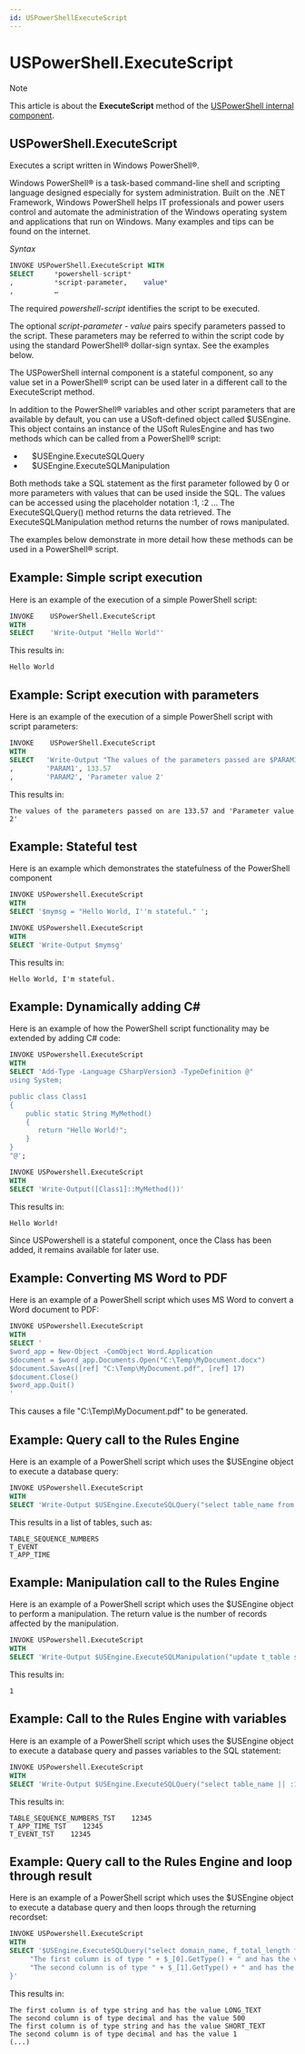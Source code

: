 ```yaml
---
id: USPowerShellExecuteScript
---
```


# USPowerShell.ExecuteScript



> [!NOTE]
> This article is about the **ExecuteScript** method of the [USPowerShell internal component](/docs/Extensions/USPowerShell%20internal%20component).

## **USPowerShell.ExecuteScript**

Executes a script written in Windows PowerShell®.

Windows PowerShell® is a task-based command-line shell and scripting language designed especially for system administration. Built on the .NET Framework, Windows PowerShell helps IT professionals and power users control and automate the administration of the Windows operating system and applications that run on Windows. Many examples and tips can be found on the internet.

*Syntax*

```sql
INVOKE USPowerShell.ExecuteScript WITH
SELECT     *powershell-script*
,          *script-parameter,    value*
,          …
```

The required *powershell-script* identifies the script to be executed.

The optional *script-parameter - value* pairs specify parameters passed to the script. These parameters may be referred to within the script code by using the standard PowerShell® dollar-sign syntax. See the examples below.

The USPowerShell internal component is a stateful component, so any value set in a PowerShell® script can be used later in a different call to the ExecuteScript method.

In addition to the PowerShell® variables and other script parameters that are available by default, you can use a USoft-defined object called $USEngine. This object contains an instance of the USoft RulesEngine and has two methods which can be called from a PowerShell® script:

-     $USEngine.ExecuteSQLQuery
-     $USEngine.ExecuteSQLManipulation

Both methods take a SQL statement as the first parameter followed by 0 or more parameters with values that can be used inside the SQL. The values can be accessed using the placeholder notation :1, :2 ... The ExecuteSQLQuery() method returns the data retrieved. The ExecuteSQLManipulation method returns the number of rows manipulated.

The examples below demonstrate in more detail how these methods can be used in a PowerShell® script.

## Example: Simple script execution

Here is an example of the execution of a simple PowerShell script:

```sql
INVOKE    USPowerShell.ExecuteScript
WITH
SELECT    'Write-Output "Hello World"'
```

This results in:

```
Hello World
```

## Example: Script execution with parameters

Here is an example of the execution of a simple PowerShell script with script parameters:

```sql
INVOKE    USPowerShell.ExecuteScript
WITH
SELECT   'Write-Output "The values of the parameters passed are $PARAM1 and ''$PARAM2''"'
,        'PARAM1', 133.57
,        'PARAM2', 'Parameter value 2'
```

This results in:

```
The values of the parameters passed on are 133.57 and 'Parameter value 2'
```

## Example: Stateful test

Here is an example which demonstrates the statefulness of the PowerShell component
 

```sql
INVOKE USPowershell.ExecuteScript
WITH
SELECT '$mymsg = "Hello World, I''m stateful." ';

INVOKE USPowershell.ExecuteScript
WITH
SELECT 'Write-Output $mymsg'
```

This results in:

```
Hello World, I'm stateful.
```

## Example: Dynamically adding C#

Here is an example of how the PowerShell script functionality may be extended by adding C# code:
 

```sql
INVOKE USPowershell.ExecuteScript
WITH
SELECT 'Add-Type -Language CSharpVersion3 -TypeDefinition @"
using System;

public class Class1
{
    public static String MyMethod()
    {
       return "Hello World!";
    }
}
"@';

INVOKE USPowershell.ExecuteScript
WITH
SELECT 'Write-Output([Class1]::MyMethod())'
```

This results in:

```
Hello World!
```

Since USPowershell is a stateful component, once the Class has been added, it remains available for later use.

## Example: Converting MS Word to PDF

Here is an example of a PowerShell script which uses MS Word to convert a Word document to PDF:

```sql
INVOKE USPowershell.ExecuteScript
WITH
SELECT '
$word_app = New-Object -ComObject Word.Application
$document = $word_app.Documents.Open("C:\Temp\MyDocument.docx")
$document.SaveAs([ref] "C:\Temp\MyDocument.pdf", [ref] 17)
$document.Close()
$word_app.Quit()
'
```

This causes a file "C:\\Temp\\MyDocument.pdf" to be generated.

## Example: Query call to the Rules Engine

Here is an example of a PowerShell script which uses the $USEngine object to execute a database query:

```sql
INVOKE USPowershell.ExecuteScript
WITH
SELECT 'Write-Output $USEngine.ExecuteSQLQuery("select table_name from t_table") '
```

This results in a list of tables, such as:

```
TABLE_SEQUENCE_NUMBERS
T_EVENT
T_APP_TIME
```

## Example: Manipulation call to the Rules Engine

Here is an example of a PowerShell script which uses the $USEngine object to perform a manipulation.
The return value is the number of records affected by the manipulation.

```sql
INVOKE USPowershell.ExecuteScript
WITH
SELECT 'Write-Output $USEngine.ExecuteSQLManipulation("update t_table set table_short = ''TEV'' where table_name = ''T_EVENT'' ") '
```

This results in:

```
1
```

## Example: Call to the Rules Engine with variables

Here is an example of a PowerShell script which uses the $USEngine object to execute a database query and passes variables to the SQL statement:

```sql
INVOKE USPowershell.ExecuteScript
WITH
SELECT 'Write-Output $USEngine.ExecuteSQLQuery("select table_name || :1, :2 from t_table ", "_TST", 12345)  '
```

This results in:

```
TABLE_SEQUENCE_NUMBERS_TST    12345
T_APP_TIME_TST    12345
T_EVENT_TST    12345
```

## Example: Query call to the Rules Engine and loop through result

Here is an example of a PowerShell script which uses the $USEngine object to execute a database query and then loops through the returning recordset:

```sql
INVOKE USPowershell.ExecuteScript
WITH
SELECT '$USEngine.ExecuteSQLQuery("select domain_name, f_total_length from t_domain")  | foreach {
     "The first column is of type " + $_[0].GetType() + " and has the value " + $_[0]
     "The second column is of type " + $_[1].GetType() + " and has the value " + $_[1]
}'
```

This results in:

```
The first column is of type string and has the value LONG_TEXT
The second column is of type decimal and has the value 500
The first column is of type string and has the value SHORT_TEXT
The second column is of type decimal and has the value 1
(...)
```

 